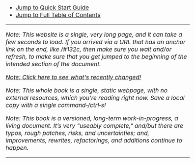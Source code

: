 <!DOCTYPE html>
<html lang="en">

<head>
<meta
name="viewport" content="width=device-width, initial-scale=1">
	<style>
		body {
			margin:40px auto;
			max-width: 600px;
			padding:0 10px;
			font-size: 1.2em;
			position: absolute;
			left: 0;
			right: 0;
		}
	</style>
	<title>
		Meditation from Cold Start to Complete Mastery
	</title>

<script async src="https://www.googletagmanager.com/gtag/js?id=G-BG76EDKSMD"></script>
<script>
  window.dataLayer = window.dataLayer || [];
  function gtag(){dataLayer.push(arguments);}
  gtag('js', new Date());

  gtag('config', 'G-BG76EDKSMD');
</script>

<!-- Hotjar Tracking Code for https://meditationbook.page/ -->
<script>
    (function(h,o,t,j,a,r){
        h.hj=h.hj||function(){(h.hj.q=h.hj.q||[]).push(arguments)};
        h._hjSettings={hjid:2449937,hjsv:6};
        a=o.getElementsByTagName('head')[0];
        r=o.createElement('script');r.async=1;
        r.src=t+h._hjSettings.hjid+j+h._hjSettings.hjsv;
        a.appendChild(r);
    })(window,document,'https://static.hotjar.com/c/hotjar-','.js?sv=');
</script>

</head>

<body>

* <a href="#5"> Jump to Quick Start Guide</a>
* <a href="#11">Jump to Full Table of Contents</a>

<hr>

<em>Note: This website is a single, very long page, and it can take a few seconds to load. If you arrived via a URL that has an anchor link on the end, like /#132c, then make sure you wait and/or refresh, to make sure that you get jumped to the beginning of the intended section of the document. </em>

<em><a href="https://github.com/meditationstuff/protocol_1/commits/master">Note: Click here to see what's recently changed!</a></em>

<em>Note: This whole book is a single, static webpage, with no external resources, which you're reading right now. Save a local copy with a single command&#8209;/ctrl&#8209;s!</em>

<span id="1a"></span> <em>Note: This book is a versioned, long-term work-in-progress, a living document. It’s very "useably complete," and/but there are typos, rough patches, risks, and uncertainties; and, improvements, rewrites, refactorings, and additions continue to happen.</em>

<hr>